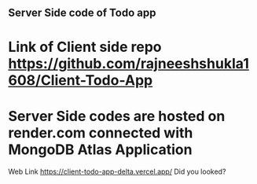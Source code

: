 ## Server Side code of Todo app
# Link of Client side repo https://github.com/rajneeshshukla1608/Client-Todo-App
# Server Side codes are hosted on render.com connected with MongoDB Atlas Application
Web Link https://client-todo-app-delta.vercel.app/ Did you looked?
